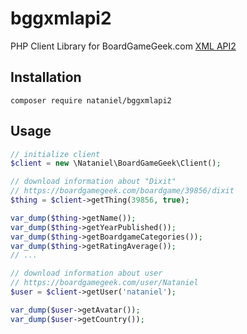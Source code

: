 # bggxmlapi2
PHP Client Library for BoardGameGeek.com [XML API2](https://boardgamegeek.com/wiki/page/BGG_XML_API2)

## Installation
```
composer require nataniel/bggxmlapi2
```

## Usage
```php
// initialize client
$client = new \Nataniel\BoardGameGeek\Client();

// download information about "Dixit"
// https://boardgamegeek.com/boardgame/39856/dixit
$thing = $client->getThing(39856, true);

var_dump($thing->getName());
var_dump($thing->getYearPublished());
var_dump($thing->getBoardgameCategories());
var_dump($thing->getRatingAverage());
// ...

// download information about user
// https://boardgamegeek.com/user/Nataniel
$user = $client->getUser('nataniel');

var_dump($user->getAvatar());
var_dump($user->getCountry());
```
